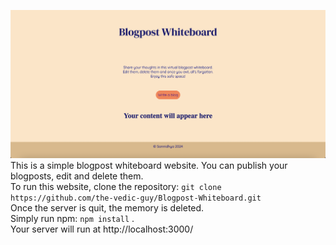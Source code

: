 ![Website Homepage](https://raw.githubusercontent.com/the-vedic-guy/Blogpost-Whiteboard/refs/heads/main/Screenshot%202024-11-07%20at%205.33.20%20PM.png?raw=true)
This is a simple blogpost whiteboard website. You can publish your blogposts, edit and delete them. <br>
To run this website, clone the repository: `git clone https://github.com/the-vedic-guy/Blogpost-Whiteboard.git` <br>
Once the server is quit, the memory is deleted. <br>
Simply run npm: `npm install` . <br>
Your server will run at http://localhost:3000/
